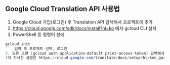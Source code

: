 ## Google Cloud Translation API 사용법

1. Google Cloud 가입(로그인) 후 Translation API 검색해서 프로젝트에 추가
2. https://cloud.google.com/sdk/docs/install?hl=ko 에서 gcloud CLI 설치
3. PowerShell 등 명령어 창에
```powershell
gcloud init
``` 입력 후 프로젝트 선택, 로그인
4. 오류 뜨면 [gcloud auth application-default print-access-token] 입력해서 다시 로그인
(더 자세한 설명은 https://cloud.google.com/translate/docs/setup?hl=ko&_ga=2.194036137.-522249066.1705043250#python 참고)
